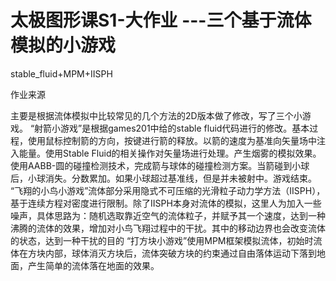 # 太极图形课S1-大作业 ---三个基于流体模拟的小游戏
stable_fluid+MPM+IISPH


作业来源

主要是根据流体模拟中比较常见的几个方法的2D版本做了修改，写了三个小游戏。
“射箭小游戏”是根据games201中给的stable fluid代码进行的修改。基本过程，使用鼠标控制箭的方向，按键进行箭的释放。以箭的速度为基准向矢量场中注入能量。使用Stable Fluid的相关操作对矢量场进行处理。产生烟雾的模拟效果。使用AABB-圆的碰撞检测技术，完成箭与球体的碰撞检测方案。当箭碰到小球后，小球消失。分数累加。如果小球超过基准线，但是并未被射中。游戏结束。
“飞翔的小鸟小游戏”流体部分采用隐式不可压缩的光滑粒子动力学方法（IISPH），基于连续方程对密度进行限制。除了IISPH本身对流体的模拟，这里人为加入一些噪声，具体思路为：随机选取靠近空气的流体粒子，并赋予其一个速度，达到一种沸腾的流体的效果，增加对小鸟飞翔过程中的干扰。其中的移动边界也会改变流体的状态，达到一种干扰的目的
“打方块小游戏”使用MPM框架模拟流体，初始时流体在方块内部，球体消灭方块后，流体突破方块的约束通过自由落体运动下落到地面，产生简单的流体落在地面的效果。

